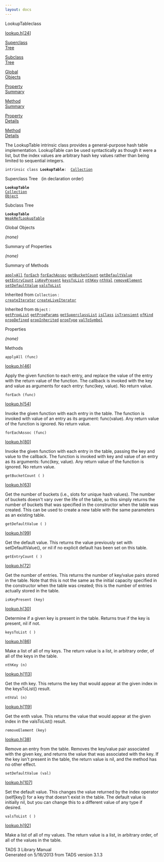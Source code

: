 ```yaml
---
layout: docs
---
```

<span class="title">LookupTable</span><span class="type">class</span>

[lookup.h](../file/lookup.h.html)\[[24](../source/lookup.h.html#24)\]

[Superclass  
Tree](#_SuperClassTree_)

[Subclass  
Tree](#_SubClassTree_)

[Global  
Objects](#_ObjectSummary_)

[Property  
Summary](#_PropSummary_)

[Method  
Summary](#_MethodSummary_)

[Property  
Details](#_Properties_)

[Method  
Details](#_Methods_)



The LookupTable intrinsic class provides a general-purpose hash table
implementation. LookupTable can be used syntactically as though it were
a list, but the index values are arbitrary hash key values rather than
being limited to sequential integers.

`intrinsic class `**`LookupTable`**` :   `[`Collection`](../object/Collection.html)



<span id="_SuperClassTree_"></span>



<span class="hdln">Superclass Tree</span>   (in declaration order)



**`LookupTable`**  
[`Collection`](../object/Collection.html)  
[`Object`](../object/Object.html)  
<span id="_SubClassTree_"></span>



<span class="hdln">Subclass Tree</span>  



**`LookupTable`**  
[`WeakRefLookupTable`](../object/WeakRefLookupTable.html)  
<span id="_ObjectSummary_"></span>



<span class="hdln">Global Objects</span>  



*(none)* <span id="_PropSummary_"></span>



<span class="hdln">Summary of Properties</span>  









*(none)* <span id="_MethodSummary_"></span>



<span class="hdln">Summary of Methods</span>  



[`applyAll`](#applyAll) [`forEach`](#forEach) [`forEachAssoc`](#forEachAssoc) [`getBucketCount`](#getBucketCount) [`getDefaultValue`](#getDefaultValue) [`getEntryCount`](#getEntryCount) [`isKeyPresent`](#isKeyPresent) [`keysToList`](#keysToList) [`nthKey`](#nthKey) [`nthVal`](#nthVal) [`removeElement`](#removeElement) [`setDefaultValue`](#setDefaultValue) [`valsToList`](#valsToList)

Inherited from `Collection` :  
[`createIterator`](../object/Collection.html#createIterator) [`createLiveIterator`](../object/Collection.html#createLiveIterator)

Inherited from `Object` :  
[`getPropList`](../object/Object.html#getPropList) [`getPropParams`](../object/Object.html#getPropParams) [`getSuperclassList`](../object/Object.html#getSuperclassList) [`isClass`](../object/Object.html#isClass) [`isTransient`](../object/Object.html#isTransient) [`ofKind`](../object/Object.html#ofKind) [`propDefined`](../object/Object.html#propDefined) [`propInherited`](../object/Object.html#propInherited) [`propType`](../object/Object.html#propType) [`valToSymbol`](../object/Object.html#valToSymbol)

<span id="_Properties_"></span>



<span class="hdln">Properties</span>  



*(none)* <span id="_Methods_"></span>



<span class="hdln">Methods</span>  



<span id="applyAll"></span>

`applyAll (func)`

[lookup.h](../file/lookup.h.html)\[[46](../source/lookup.h.html#46)\]



Apply the given function to each entry, and replace the value of the
entry with the return value of the function. The callback is invoked
with the key and value as arguments for each entry: func(key, value). No
return value.



<span id="forEach"></span>

`forEach (func)`

[lookup.h](../file/lookup.h.html)\[[54](../source/lookup.h.html#54)\]



Invoke the given function with each entry in the table. The function is
invoked with value of an entry as its argument: func(value). Any return
value of the function is ignored. No return value.



<span id="forEachAssoc"></span>

`forEachAssoc (func)`

[lookup.h](../file/lookup.h.html)\[[80](../source/lookup.h.html#80)\]



Invoke the given function with each entry in the table, passing the key
and value to the callback. The function is invoked with key and value of
an entry as its arguments: func(key, value). Any return value of the
function is ignored. No return value.



<span id="getBucketCount"></span>

`getBucketCount ( )`

[lookup.h](../file/lookup.h.html)\[[63](../source/lookup.h.html#63)\]



Get the number of buckets (i.e., slots for unique hash values). The
number of buckets doesn't vary over the life of the table, so this
simply returns the number of buckets that was specified in the
constructor when the table was created. This can be used to create a new
table with the same parameters as an existing table.



<span id="getDefaultValue"></span>

`getDefaultValue ( )`

[lookup.h](../file/lookup.h.html)\[[99](../source/lookup.h.html#99)\]



Get the default value. This returns the value previously set with
setDefaultValue(), or nil if no explicit default has been set on this
table.



<span id="getEntryCount"></span>

`getEntryCount ( )`

[lookup.h](../file/lookup.h.html)\[[72](../source/lookup.h.html#72)\]



Get the number of entries. This returns the number of key/value pairs
stored in the table. Note that this is not the same as the initial
capacity specified in the constructor when the table was created; this
is the number of entries actually stored in the table.



<span id="isKeyPresent"></span>

`isKeyPresent (key)`

[lookup.h](../file/lookup.h.html)\[[30](../source/lookup.h.html#30)\]



Determine if a given key is present in the table. Returns true if the
key is present, nil if not.



<span id="keysToList"></span>

`keysToList ( )`

[lookup.h](../file/lookup.h.html)\[[86](../source/lookup.h.html#86)\]



Make a list of all of my keys. The return value is a list, in arbitrary
order, of all of the keys in the table.



<span id="nthKey"></span>

`nthKey (n)`

[lookup.h](../file/lookup.h.html)\[[113](../source/lookup.h.html#113)\]



Get the nth key. This returns the key that would appear at the given
index in the keysToList() result.



<span id="nthVal"></span>

`nthVal (n)`

[lookup.h](../file/lookup.h.html)\[[119](../source/lookup.h.html#119)\]



Get the enth value. This returns the value that would appear at the
given index in the valsToList() result.



<span id="removeElement"></span>

`removeElement (key)`

[lookup.h](../file/lookup.h.html)\[[38](../source/lookup.h.html#38)\]



Remove an entry from the table. Removes the key/value pair associated
with the given key, and returns the value that was associated with the
key. If the key isn't present in the table, the return value is nil, and
the method has no other effect.



<span id="setDefaultValue"></span>

`setDefaultValue (val)`

[lookup.h](../file/lookup.h.html)\[[107](../source/lookup.h.html#107)\]



Set the default value. This changes the value returned by the index
operator (self\[key\]) for a key that doesn't exist in the table. The
default value is initially nil, but you can change this to a different
value of any type if desired.



<span id="valsToList"></span>

`valsToList ( )`

[lookup.h](../file/lookup.h.html)\[[92](../source/lookup.h.html#92)\]



Make a list of all of my values. The return value is a list, in
arbitrary order, of all of the values in the table.





TADS 3 Library Manual  
Generated on 5/16/2013 from TADS version 3.1.3


